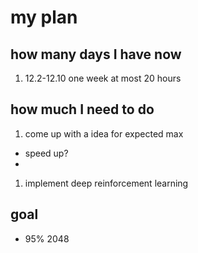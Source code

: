 # my plan

## how many days I have now

1. 12.2-12.10 one week at most 20 hours

## how much I need to do 

1. come up with a idea for expected max
 - speed up?
 - 

1. implement deep reinforcement learning

## goal

- 95% 2048
